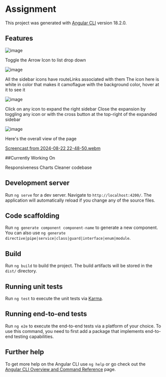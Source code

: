 # Assignment

This project was generated with [Angular CLI](https://github.com/angular/angular-cli) version 18.2.0.

## Features
![image](https://github.com/user-attachments/assets/3339e174-14b8-4a0f-90a9-ee8b2952800d)

Toggle the Arrow Icon to list drop down

![image](https://github.com/user-attachments/assets/ff4dcb9e-006a-4fbd-8e37-efe2f77648cd)

All the sidebar icons have routeLinks associated with them
The icon here is white in color that makes it camoflague with the background color, hover at it to see it

![image](https://github.com/user-attachments/assets/58deda0e-4a7f-4228-a023-172da192d1fb)

Click on any icon to expand the right sidebar
Close the expansion by toggling any icon or with the cross button at the top-right of the expanded sidebar

![image](https://github.com/user-attachments/assets/9534970f-7399-472e-8b65-873d52e884ca)

Here's the overall view of the page

[Screencast from 2024-08-22 22-48-50.webm](https://github.com/user-attachments/assets/27f5e87f-130d-4b41-b87f-f84b3d8814ba)

##Currently Working On

Responsiveness
Charts
Cleaner codebase

## Development server


Run `ng serve` for a dev server. Navigate to `http://localhost:4200/`. The application will automatically reload if you change any of the source files.

## Code scaffolding

Run `ng generate component component-name` to generate a new component. You can also use `ng generate directive|pipe|service|class|guard|interface|enum|module`.

## Build

Run `ng build` to build the project. The build artifacts will be stored in the `dist/` directory.

## Running unit tests

Run `ng test` to execute the unit tests via [Karma](https://karma-runner.github.io).

## Running end-to-end tests

Run `ng e2e` to execute the end-to-end tests via a platform of your choice. To use this command, you need to first add a package that implements end-to-end testing capabilities.

## Further help

To get more help on the Angular CLI use `ng help` or go check out the [Angular CLI Overview and Command Reference](https://angular.dev/tools/cli) page.

